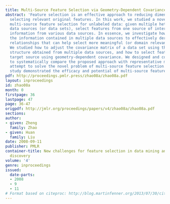 ```yaml
---
title: Multi-Source Feature Selection via Geometry-Dependent Covariance Analysis
abstract: 'Feature selection is an effective approach to reducing dimensionality by
  selecting relevant original features. In this work, we studied a novel problem of
  multi-source feature selection for unlabeled data: given multiple heterogeneous
  data sources (or data sets), select features from one source of interest by integrating
  information from various data sources. In essence, we investigate how we can employ
  the information contained in multiple data sources to effectively derive intrinsic
  relationships that can help select more meaningful (or domain relevant) features.
  We studied how to adjust the covariance matrix of a data set using the geometric
  structure obtained from multiple data sources, and how to select features of the
  target source using geometry-dependent covariance. We designed and conducted experiments
  to systematically compare the proposed approach with representative methods in our
  attempt to solve the novel problem of multi-source feature selection. The empirical
  study demonstrated the efficacy and potential of multi-source feature selection.'
pdf: http://proceedings.pmlr.press/zhao08a/zhao08a.pdf
layout: inproceedings
id: zhao08a
month: 0
firstpage: 36
lastpage: 47
page: 36-47
origpdf: http://jmlr.org/proceedings/papers/v4/zhao08a/zhao08a.pdf
sections: 
author:
- given: Zheng
  family: Zhao
- given: Huan
  family: Liu
date: 2008-09-11
publisher: PMLR
container-title: New challenges for feature selection in data mining and knowledge
  discovery
volume: '4'
genre: inproceedings
issued:
  date-parts:
  - 2008
  - 9
  - 11
# Format based on citeproc: http://blog.martinfenner.org/2013/07/30/citeproc-yaml-for-bibliographies/
---
```

